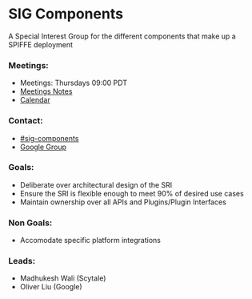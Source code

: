 # SIG Components

A Special Interest Group for the different components that make up a
SPIFFE deployment


### Meetings:
* Meetings: Thursdays 09:00 PDT
* [Meetings Notes](https://docs.google.com/document/d/1uJCb9e932ponaKvln1PQkg72zJnEjbn-fJlZ5iZbTPk)
* [Calendar](https://calendar.google.com/calendar/todo)

### Contact:
* [#sig-components](https://spiffe.slack.com/messages/sig-components/)
* [Google Group](https://groups.google.com/a/spiffe.io/forum/#!forum/sig-components)

### Goals:
* Deliberate over architectural design of the SRI
* Ensure the SRI is flexible enough to meet 90% of desired use cases
* Maintain ownership over all APIs and Plugins/Plugin Interfaces

### Non Goals:
* Accomodate specific platform integrations

### Leads:
* Madhukesh Wali (Scytale)
* Oliver Liu (Google)
